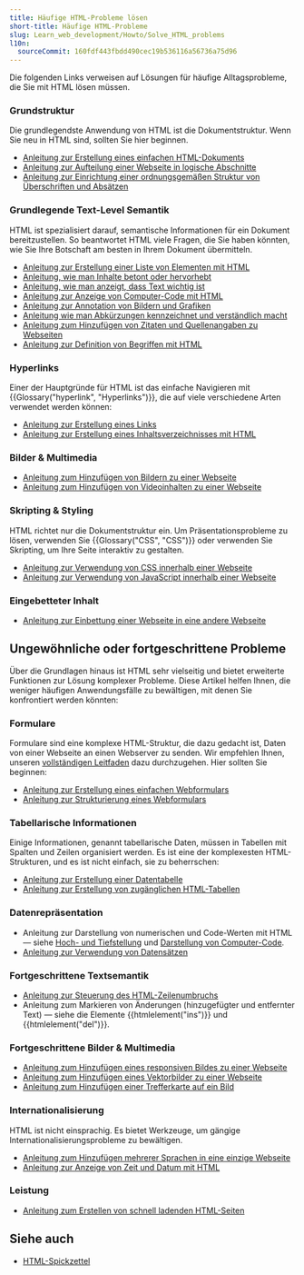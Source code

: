 ```yaml
---
title: Häufige HTML-Probleme lösen
short-title: Häufige HTML-Probleme
slug: Learn_web_development/Howto/Solve_HTML_problems
l10n:
  sourceCommit: 160fdf443fbdd490cec19b536116a56736a75d96
---
```


Die folgenden Links verweisen auf Lösungen für häufige Alltagsprobleme, die Sie mit HTML lösen müssen.

### Grundstruktur

Die grundlegendste Anwendung von HTML ist die Dokumentstruktur. Wenn Sie neu in HTML sind, sollten Sie hier beginnen.

- [Anleitung zur Erstellung eines einfachen HTML-Dokuments](/de/docs/Learn_web_development/Core/Structuring_content/Basic_HTML_syntax#anatomy_of_an_html_document)
- [Anleitung zur Aufteilung einer Webseite in logische Abschnitte](/de/docs/Learn_web_development/Core/Structuring_content/Structuring_documents)
- [Anleitung zur Einrichtung einer ordnungsgemäßen Struktur von Überschriften und Absätzen](/de/docs/Learn_web_development/Core/Structuring_content/Headings_and_paragraphs)

### Grundlegende Text-Level Semantik

HTML ist spezialisiert darauf, semantische Informationen für ein Dokument bereitzustellen. So beantwortet HTML viele Fragen, die Sie haben könnten, wie Sie Ihre Botschaft am besten in Ihrem Dokument übermitteln.

- [Anleitung zur Erstellung einer Liste von Elementen mit HTML](/de/docs/Learn_web_development/Core/Structuring_content/Lists)
- [Anleitung, wie man Inhalte betont oder hervorhebt](/de/docs/Learn_web_development/Core/Structuring_content/Emphasis_and_importance)
- [Anleitung, wie man anzeigt, dass Text wichtig ist](/de/docs/Learn_web_development/Core/Structuring_content/Emphasis_and_importance)
- [Anleitung zur Anzeige von Computer-Code mit HTML](/de/docs/Learn_web_development/Core/Structuring_content/Advanced_text_features#representing_computer_code)
- [Anleitung zur Annotation von Bildern und Grafiken](/de/docs/Learn_web_development/Core/Structuring_content/HTML_images#annotating_images_with_figures_and_figure_captions)
- [Anleitung wie man Abkürzungen kennzeichnet und verständlich macht](/de/docs/Learn_web_development/Core/Structuring_content/Advanced_text_features#abbreviations)
- [Anleitung zum Hinzufügen von Zitaten und Quellenangaben zu Webseiten](/de/docs/Learn_web_development/Core/Structuring_content/Advanced_text_features#quotations)
- [Anleitung zur Definition von Begriffen mit HTML](/de/docs/Web/HTML/How_to/Define_terms_with_HTML)

### Hyperlinks

Einer der Hauptgründe für HTML ist das einfache Navigieren mit {{Glossary("hyperlink", "Hyperlinks")}}, die auf viele verschiedene Arten verwendet werden können:

- [Anleitung zur Erstellung eines Links](/de/docs/Learn_web_development/Core/Structuring_content/Creating_links)
- [Anleitung zur Erstellung eines Inhaltsverzeichnisses mit HTML](/de/docs/Learn_web_development/Core/Structuring_content/Creating_links#creating_a_navigation_menu)

### Bilder & Multimedia

- [Anleitung zum Hinzufügen von Bildern zu einer Webseite](/de/docs/Learn_web_development/Core/Structuring_content/HTML_images#how_do_we_put_an_image_on_a_webpage)
- [Anleitung zum Hinzufügen von Videoinhalten zu einer Webseite](/de/docs/Learn_web_development/Core/Structuring_content/HTML_video_and_audio)

### Skripting & Styling

HTML richtet nur die Dokumentstruktur ein. Um Präsentationsprobleme zu lösen, verwenden Sie {{Glossary("CSS", "CSS")}} oder verwenden Sie Skripting, um Ihre Seite interaktiv zu gestalten.

- [Anleitung zur Verwendung von CSS innerhalb einer Webseite](/de/docs/Learn_web_development/Core/Styling_basics/Getting_started#adding_css_to_our_document)
- [Anleitung zur Verwendung von JavaScript innerhalb einer Webseite](/de/docs/Web/HTML/How_to/Add_JavaScript_to_your_web_page)

### Eingebetteter Inhalt

- [Anleitung zur Einbettung einer Webseite in eine andere Webseite](/de/docs/Learn_web_development/Core/Structuring_content/General_embedding_technologies)

## Ungewöhnliche oder fortgeschrittene Probleme

Über die Grundlagen hinaus ist HTML sehr vielseitig und bietet erweiterte Funktionen zur Lösung komplexer Probleme. Diese Artikel helfen Ihnen, die weniger häufigen Anwendungsfälle zu bewältigen, mit denen Sie konfrontiert werden könnten:

### Formulare

Formulare sind eine komplexe HTML-Struktur, die dazu gedacht ist, Daten von einer Webseite an einen Webserver zu senden. Wir empfehlen Ihnen, unseren [vollständigen Leitfaden](/de/docs/Learn_web_development/Extensions/Forms) dazu durchzugehen. Hier sollten Sie beginnen:

- [Anleitung zur Erstellung eines einfachen Webformulars](/de/docs/Learn_web_development/Extensions/Forms/Your_first_form)
- [Anleitung zur Strukturierung eines Webformulars](/de/docs/Learn_web_development/Extensions/Forms/How_to_structure_a_web_form)

### Tabellarische Informationen

Einige Informationen, genannt tabellarische Daten, müssen in Tabellen mit Spalten und Zeilen organisiert werden. Es ist eine der komplexesten HTML-Strukturen, und es ist nicht einfach, sie zu beherrschen:

- [Anleitung zur Erstellung einer Datentabelle](/de/docs/Learn_web_development/Core/Structuring_content/HTML_table_basics)
- [Anleitung zur Erstellung von zugänglichen HTML-Tabellen](/de/docs/Learn_web_development/Core/Structuring_content/Table_accessibility)

### Datenrepräsentation

- Anleitung zur Darstellung von numerischen und Code-Werten mit HTML — siehe [Hoch- und Tiefstellung](/de/docs/Learn_web_development/Core/Structuring_content/Advanced_text_features#superscript_and_subscript) und [Darstellung von Computer-Code](/de/docs/Learn_web_development/Core/Structuring_content/Advanced_text_features#representing_computer_code).
- [Anleitung zur Verwendung von Datensätzen](/de/docs/Web/HTML/How_to/Use_data_attributes)

### Fortgeschrittene Textsemantik

- [Anleitung zur Steuerung des HTML-Zeilenumbruchs](/de/docs/Web/HTML/Reference/Elements/br)
- Anleitung zum Markieren von Änderungen (hinzugefügter und entfernter Text) — siehe die Elemente {{htmlelement("ins")}} und {{htmlelement("del")}}.

### Fortgeschrittene Bilder & Multimedia

- [Anleitung zum Hinzufügen eines responsiven Bildes zu einer Webseite](/de/docs/Web/HTML/Guides/Responsive_images)
- [Anleitung zum Hinzufügen eines Vektorbilder zu einer Webseite](/de/docs/Learn_web_development/Core/Structuring_content/Including_vector_graphics_in_HTML)
- [Anleitung zum Hinzufügen einer Trefferkarte auf ein Bild](/de/docs/Web/HTML/How_to/Add_a_hit_map_on_top_of_an_image)

### Internationalisierung

HTML ist nicht einsprachig. Es bietet Werkzeuge, um gängige Internationalisierungsprobleme zu bewältigen.

- [Anleitung zum Hinzufügen mehrerer Sprachen in eine einzige Webseite](/de/docs/Learn_web_development/Core/Structuring_content/Webpage_metadata#setting_the_primary_language_of_the_document)
- [Anleitung zur Anzeige von Zeit und Datum mit HTML](/de/docs/Learn_web_development/Core/Structuring_content/Advanced_text_features#marking_up_times_and_dates)

### Leistung

- [Anleitung zum Erstellen von schnell ladenden HTML-Seiten](/de/docs/Web/HTML/How_to/Author_fast-loading_HTML_pages)

## Siehe auch

- [HTML-Spickzettel](/de/docs/Web/HTML/Guides/Cheatsheet)
